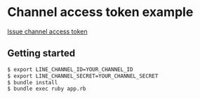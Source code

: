 # Channel access token example

[Issue channel access token](https://developers.line.biz/en/docs/messaging-api/generate-json-web-token/)

## Getting started

```sh
$ export LINE_CHANNEL_ID=YOUR_CHANNEL_ID
$ export LINE_CHANNEL_SECRET=YOUR_CHANNEL_SECRET
$ bundle install
$ bundle exec ruby app.rb
```

